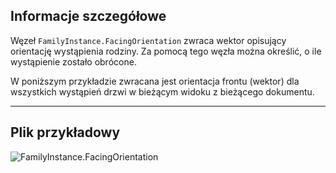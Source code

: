 ## Informacje szczegółowe
Węzeł `FamilyInstance.FacingOrientation` zwraca wektor opisujący orientację wystąpienia rodziny. Za pomocą tego węzła można określić, o ile wystąpienie zostało obrócone.

W poniższym przykładzie zwracana jest orientacja frontu (wektor) dla wszystkich wystąpień drzwi w bieżącym widoku z bieżącego dokumentu.
___
## Plik przykładowy

![FamilyInstance.FacingOrientation](./Revit.Elements.FamilyInstance.FacingOrientation_img.jpg)
